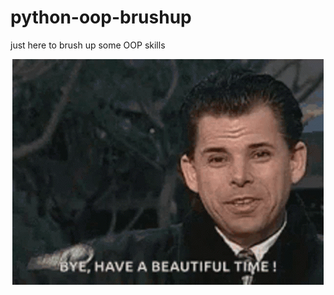 # python-oop-brushup

just here to brush up some OOP skills

<p align="center">
  <img src="Resources/haveAGreatTime.gif"/>
</p>